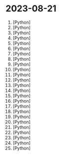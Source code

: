 # 2023-08-21

1. [](https://github.comundefined "Official PyTorch implementation of CoDeF: Content Deformation Fields for Temporally Consistent Video Processing") [Python]
2. [](https://github.comundefined "Python - 100天从新手到大师") [Python]
3. [](https://github.comundefined "Multi agent system for AI-driven software development. Combine LLM with DevOps tools to convert natural language requirements into working software. Supports any development language and extends the existing code.") [Python]
4. [](https://github.comundefined "A curated list of awesome Python frameworks, libraries, software and resources") [Python]
5. [](https://github.comundefined "Code to accompany A Method for Animating Children's Drawings of the Human Figure") [Python]
6. [](https://github.comundefined "Bringing Old Photo Back to Life (CVPR 2020 oral)") [Python]
7. [](https://github.comundefined "Investment Research for Everyone, Everywhere.") [Python]
8. [](https://github.comundefined "GPT-vup BIliBili | 抖音 | AI | 虚拟主播") [Python]
9. [](https://github.comundefined "We write your reusable computer vision tools. 💜") [Python]
10. [](https://github.comundefined "Robust Speech Recognition via Large-Scale Weak Supervision") [Python]
11. [](https://github.comundefined "A powerful and modular stable diffusion GUI with a graph/nodes interface.") [Python]
12. [](https://github.comundefined "类似按键精灵的鼠标键盘录制和自动化操作 模拟点击和键入 | automate mouse clicks and keyboard input") [Python]
13. [](https://github.comundefined "🏡 Open source home automation that puts local control and privacy first.") [Python]
14. [](https://github.comundefined "Ask Questions in natural language and get Answers backed by private sources. Connects to tools like Slack, GitHub, Confluence, etc.") [Python]
15. [](https://github.comundefined "Flexible and powerful data analysis / manipulation library for Python, providing labeled data structures similar to R data.frame objects, statistical functions, and much more") [Python]
16. [](https://github.comundefined "An AI code interpreter for sensitive data, powered by GPT-4 or Llama 2.") [Python]
17. [](https://github.comundefined "Original reference implementation of 3D Gaussian Splatting for Real-Time Radiance Field Rendering") [Python]
18. [](https://github.comundefined "A collective list of free APIs") [Python]
19. [](https://github.comundefined "Network Analysis in Python") [Python]
20. [](https://github.comundefined "Inference Llama 2 in one file of pure C") [Python]
21. [](https://github.comundefined "Effective Whole-body Pose Estimation with Two-stages Distillation (ICCV 2023, CV4Metaverse Workshop)") [Python]
22. [](https://github.comundefined "One webpage for every book ever published!") [Python]
23. [](https://github.comundefined "Free, open source crypto trading bot") [Python]
24. [](https://github.comundefined "Textual is a Rapid Application Development framework for Python. Build sophisticated user interfaces with a simple Python API. Run your apps in the terminal and (coming soon) a web browser!") [Python]
25. [](https://github.comundefined "IP Logger that uses discord's Open Original feature to steal IP's.") [Python]

